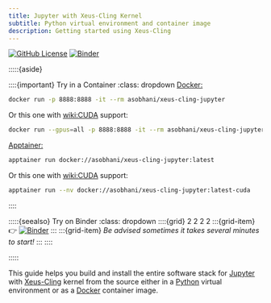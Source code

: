 ```yaml
---
title: Jupyter with Xeus-Cling Kernel
subtitle: Python virtual environment and container image
description: Getting started using Xeus-Cling
---
```


[![GitHub License](https://img.shields.io/github/license/arminms/xeus-cling-env?logo=github&logoColor=lightgrey&color=green)](https://github.com/arminms/xeus-cling-env/blob/main/LICENSE)
[![Binder](https://mybinder.org/badge_logo.svg)](https://mybinder.org/v2/gh/arminms/xeus-cling-jupyter/HEAD)


:::::{aside}

::::{important} Try in a Container
:class: dropdown
[Docker:](wiki:Docker_(software))
```bash
docker run -p 8888:8888 -it --rm asobhani/xeus-cling-jupyter
```
Or this one with <wiki:CUDA> support:
```bash
docker run --gpus=all -p 8888:8888 -it --rm asobhani/xeus-cling-jupyter:latest-cuda
```
[Apptainer:](wiki:Singularity_(software))
```bash
apptainer run docker://asobhani/xeus-cling-jupyter:latest
```
Or this one with <wiki:CUDA> support:
```bash
apptainer run --nv docker://asobhani/xeus-cling-jupyter:latest-cuda
```
::::

:::::{seealso} Try on Binder
:class: dropdown
::::{grid} 2 2 2 2
:::{grid-item}
👉   [![Binder](https://mybinder.org/badge_logo.svg)](https://mybinder.org/v2/gh/arminms/xeus-cling-jupyter/HEAD)
:::
:::{grid-item}
_Be advised sometimes it takes several minutes to start!_
:::
::::

:::::

This guide helps you build and install the entire software stack for [Jupyter](wiki:Project_Jupyter) with [Xeus-Cling](xref:xeus-cling) kernel from the source either in a [Python](wiki:Python_(programming_language)) virtual environment or as a [Docker](wiki:Docker_(software)) container image.